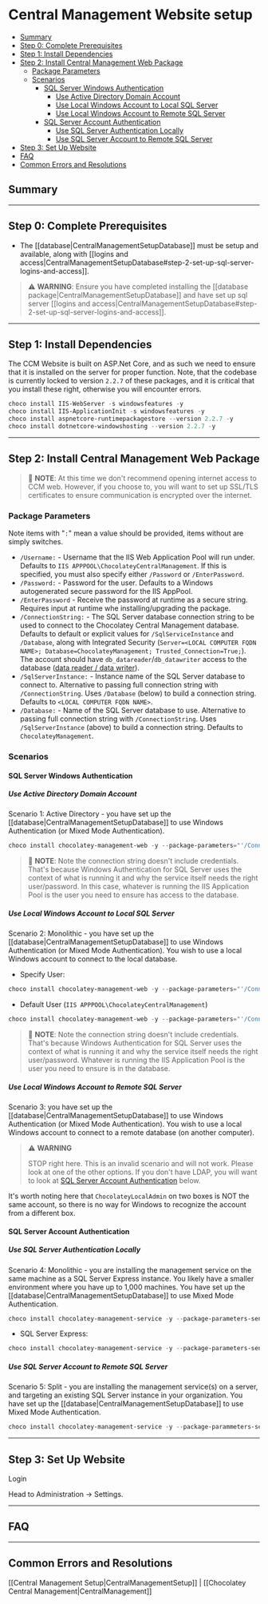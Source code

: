 # Central Management Website setup

<!-- TOC depthFrom:2 depthTo:5 -->

- [Summary](#summary)
- [Step 0: Complete Prerequisites](#step-0-complete-prerequisites)
- [Step 1: Install Dependencies](#step-1-install-dependencies)
- [Step 2: Install Central Management Web Package](#step-2-install-central-management-web-package)
  - [Package Parameters](#package-parameters)
  - [Scenarios](#scenarios)
    - [SQL Server Windows Authentication](#sql-server-windows-authentication)
      - [Use Active Directory Domain Account](#use-active-directory-domain-account)
      - [Use Local Windows Account to Local SQL Server](#use-local-windows-account-to-local-sql-server)
      - [Use Local Windows Account to Remote SQL Server](#use-local-windows-account-to-remote-sql-server)
    - [SQL Server Account Authentication](#sql-server-account-authentication)
      - [Use SQL Server Authentication Locally](#use-sql-server-authentication-locally)
      - [Use SQL Server Account to Remote SQL Server](#use-sql-server-account-to-remote-sql-server)
- [Step 3: Set Up Website](#step-3-set-up-website)
- [FAQ](#faq)
- [Common Errors and Resolutions](#common-errors-and-resolutions)

<!-- /TOC -->

## Summary

___
## Step 0: Complete Prerequisites

* The [[database|CentralManagementSetupDatabase]] must be setup and available, along with [[logins and access|CentralManagementSetupDatabase#step-2-set-up-sql-server-logins-and-access]].

> :warning: **WARNING**: Ensure you have completed installing the [[database package|CentralManagementSetupDatabase]] and have set up sql server [[logins and access|CentralManagementSetupDatabase#step-2-set-up-sql-server-logins-and-access]].

___
## Step 1: Install Dependencies

The CCM Website is built on ASP.Net Core, and as such we need to ensure that it is installed on the server for proper function. Note, that the codebase is currently locked to version `2.2.7` of these packages, and it is critical that you install these right, otherwise you will encounter errors.

```powershell
choco install IIS-WebServer -s windowsfeatures -y
choco install IIS-ApplicationInit -s windowsfeatures -y
choco install aspnetcore-runtimepackagestore --version 2.2.7 -y
choco install dotnetcore-windowshosting --version 2.2.7 -y
```

___
## Step 2: Install Central Management Web Package

> :memo: **NOTE**: At this time we don't recommend opening internet access to CCM web. However, if you choose to, you will want to set up SSL/TLS certificates to ensure communication is encrypted over the internet.

### Package Parameters
Note items with "`:`" mean a value should be provided, items without are simply switches.

* `/Username:` - Username that the IIS Web Application Pool will run under. Defaults to `IIS APPPOOL\ChocolateyCentralManagement`. If this is specified, you must also specify either `/Password` or `/EnterPassword`.
* `/Password:` - Password for the user. Defaults to a Windows autogenerated secure password for the IIS AppPool.
* `/EnterPassword` -  Receive the password at runtime as a secure string. Requires input at runtime whe installing/upgrading the package.
* `/ConnectionString:` - The SQL Server database connection string to be used to connect to the Chocolatey Central Management database. Defaults to default or explicit values for `/SqlServiceInstance` and `/Database`, along with Integrated Security (`Server=<LOCAL COMPUTER FQDN NAME>; Database=ChocolateyManagement; Trusted_Connection=True;`). The account should have `db_datareader`/`db_datawriter` access to the database ([data reader / data writer](https://docs.microsoft.com/en-us/sql/relational-databases/security/authentication-access/database-level-roles#fixed-database-roles)).
* `/SqlServerInstance:` - Instance name of the SQL Server database to connect to. Alternative to passing full connection string with `/ConnectionString`. Uses `/Database` (below) to build a connection string. Defaults to `<LOCAL COMPUTER FQDN NAME>`.
* `/Database:` - Name of the SQL Server database to use. Alternative to passing full connection string with `/ConnectionString`. Uses `/SqlServerInstance` (above) to build a connection string. Defaults to `ChocolateyManagement`.


### Scenarios
#### SQL Server Windows Authentication
##### Use Active Directory Domain Account
Scenario 1: Active Directory - you have set up the [[database|CentralManagementSetupDatabase]] to use Windows Authentication (or Mixed Mode Authentication).

```powershell
choco install chocolatey-management-web -y --package-parameters="'/ConnectionString:""Server=<RemoteSqlHost>;Database=ChocolateyManagement;Trusted_Connection=True;"" /Username:<DomainAccount>'" --package-parammeters-sensitive="'/Password:<domain account password>'"
```

> :memo: **NOTE**: Note the connection string doesn't include credentials. That's because Windows Authentication for SQL Server uses the context of what is running it and why the service itself needs the right user/password. In this case, whatever is running the IIS Application Pool is the user you need to ensure has access to the database.

##### Use Local Windows Account to Local SQL Server
Scenario 2: Monolithic - you have set up the [[database|CentralManagementSetupDatabase]] to use Windows Authentication (or Mixed Mode Authentication). You wish to use a local Windows account to connect to the local database.

* Specify User:

```powershell
choco install chocolatey-management-web -y --package-parameters="'/ConnectionString:""Server=<Localhost\SQLEXPRESS>;Database=ChocolateyManagement;Trusted_Connection=True;"" /Username:<LocalWindowsAccount>'" --package-parammeters-sensitive="'/Password:<Local account password>'"
```

* Default User (`IIS APPPOOL\ChocolateyCentralManagement`)

```powershell
choco install chocolatey-management-web -y --package-parameters="'/ConnectionString:""Server=<Localhost\SQLEXPRESS>;Database=ChocolateyManagement;Trusted_Connection=True;""'"
```

> :memo: **NOTE**: Note the connection string doesn't include credentials. That's because Windows Authentication for SQL Server uses the context of what is running it and why the service itself needs the right user/password. Whatever is running the IIS Application Pool is the user you need to ensure is in the database.


##### Use Local Windows Account to Remote SQL Server
Scenario 3: you have set up the [[database|CentralManagementSetupDatabase]] to use Windows Authentication (or Mixed Mode Authentication). You wish to use a local Windows account to connect to a remote database (on another computer).

> :warning: **WARNING**
>
> STOP right here.
> This is an invalid scenario and will not work. Please look at one of the other options. If you don't have LDAP, you will want to look at [SQL Server Account Authentication](#sql-server-account-authentication) below.

It's worth noting here that `ChocolateyLocalAdmin` on two boxes is NOT the same account, so there is no way for Windows to recognize the account from a different box.


#### SQL Server Account Authentication
##### Use SQL Server Authentication Locally
Scenario 4: Monolithic - you are installing the management service on the same machine as a SQL Server Express instance. You likely have a smaller environment where you have up to 1,000 machines. You have set up the [[database|CentralManagementSetupDatabase]] to use Mixed Mode Authentication.

```powershell
choco install chocolatey-management-service -y --package-parameters-sensitive="'/ConnectionString:""Server=Localhost;Database=ChocolateyManagement;User ID=ChocoUser;Password='Ch0c0R0cks';""'"
```

* SQL Server Express:

```powershell
choco install chocolatey-management-service -y --package-parameters-sensitive="'/ConnectionString:""Server=Localhost\SQLEXPRESS;Database=ChocolateyManagement;User ID=ChocoUser;Password='Ch0c0R0cks';""'"
```

##### Use SQL Server Account to Remote SQL Server
Scenario 5: Split - you are installing the management service(s) on a server, and targeting an existing SQL Server instance in your organization. You have set up the [[database|CentralManagementSetupDatabase]] to use Mixed Mode Authentication.

```powershell
choco install chocolatey-management-service -y --package-parammeters-sensitive="'/ConnectionString:""Server=<RemoteSqlHost>;Database=ChocolateyManagement;User ID=ChocoUser;Password='Ch0c0R0cks';""'"
```

___
## Step 3: Set Up Website

Login

Head to Administration -> Settings.


___
## FAQ

___
## Common Errors and Resolutions

[[Central Management Setup|CentralManagementSetup]] | [[Chocolatey Central Management|CentralManagement]]
